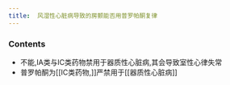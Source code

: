 ```yaml
---
title:  风湿性心脏病导致的房颤能否用普罗帕酮复律
--- 
```


### Contents
- 不能,ⅠA类与ⅠC类药物禁用于器质性心脏病,其会导致室性心律失常
- 普罗帕酮为[[ⅠC类药物,]]严禁用于[[器质性心脏病]]

